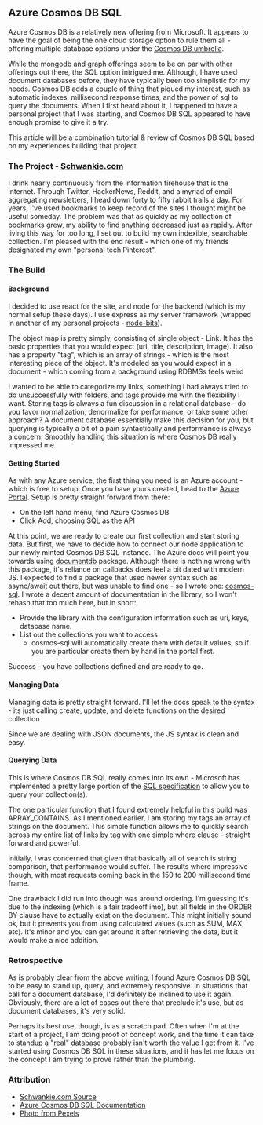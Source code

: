 ## Azure Cosmos DB SQL
Azure Cosmos DB is a relatively new offering from Microsoft. It appears to have the goal of being the one cloud storage option to rule them all - offering multiple database options under the [Cosmos DB umbrella](https://docs.microsoft.com/en-us/azure/cosmos-db/introduction).

While the mongodb and graph offerings seem to be on par with other offerings out there, the SQL option intrigued me. Although, I have used document databases before, they have typically been too simplistic for my needs. Cosmos DB adds a couple of thing that piqued my interest, such as automatic indexes, millisecond response times, and the power of sql to query the documents. When I first heard about it, I happened to have a personal project that I was starting, and Cosmos DB SQL appeared to have enough promise to give it a try.

This article will be a combination tutorial & review of Cosmos DB SQL based on my experiences building that project.

### The Project - [Schwankie.com](https://www.schwankie.com)
I drink nearly continuously from the information firehouse that is the internet. Through Twitter, HackerNews, Reddit, and a myriad of email aggregating newsletters, I head down forty to fifty rabbit trails a day. For years, I've used bookmarks to keep record of the sites I thought might be useful someday. The problem was that as quickly as my collection of bookmarks grew, my ability to find anything decreased just as rapidly. After living this way for too long, I set out to build my own indexible, searchable collection. I'm pleased with the end result - which one of my friends designated my own "personal tech Pinterest".

### The Build
#### Background
I decided to use react for the site, and node for the backend (which is my normal setup these days). I use express as my server framework (wrapped in another of my personal projects - [node-bits](https://github.com/jgretz/node-bits)).

The object map is pretty simply, consisting of single object - Link. It has the basic properties that you would expect (url, title, description, image). It also has a property "tag", which is an array of strings - which is the most interesting piece of the object. It's modeled as you would expect in a document - which coming from a background using RDBMSs feels weird

I wanted to be able to categorize my links, something I had always tried to do unsuccessfully with folders, and tags provide me with the flexibility I want. Storing tags is always a fun discussion in a relational database - do you favor normalization, denormalize for performance, or take some other approach? A document database essentially make this decision for you, but querying is typically a bit of a pain syntactically and performance is always a concern. Smoothly handling this situation is where Cosmos DB really impressed me.

#### Getting Started
As with any Azure service, the first thing you need is an Azure account - which is free to setup. Once you have yours created, head to the [Azure Portal](https://portal.azure.com). Setup is pretty straight forward from there:

* On the left hand menu, find Azure Cosmos DB
* Click Add, choosing SQL as the API

At this point, we are ready to create our first collection and start storing data. But first, we have to decide how to connect our node application to our newly minted Cosmos DB SQL instance. The Azure docs will point you towards using [documentdb](https://www.npmjs.com/package/documentdb) package. Although there is nothing wrong with this package, it's reliance on callbacks does feel a bit dated with modern JS. I expected to find a package that used newer syntax such as async/await out there, but was unable to find one - so I wrote one: [cosmos-sql](https://www.npmjs.com/package/cosmos-sql). I wrote a decent amount of documentation in the library, so I won't rehash that too much here, but in short:

* Provide the library with the configuration information such as uri, keys, database name.
* List out the collections you want to access
    * cosmos-sql will automatically create them with default values, so if you are particular create them by hand in the portal first.

Success - you have collections defined and are ready to go.

#### Managing Data
Managing data is pretty straight forward. I'll let the docs speak to the syntax - its just calling create, update, and delete functions on the desired collection.

Since we are dealing with JSON documents, the JS syntax is clean and easy.

#### Querying Data
This is where Cosmos DB SQL really comes into its own - Microsoft has implemented a pretty large portion of the [SQL specification](https://docs.microsoft.com/en-us/azure/cosmos-db/sql-api-sql-query-reference) to allow you to query your collection(s).

The one particular function that I found extremely helpful in this build was ARRAY_CONTAINS. As I mentioned earlier, I am storing my tags an array of strings on the document. This simple function allows me to quickly search across my entire list of links by tag with one simple where clause - straight forward and powerful.

Initially, I was concerned that given that basically all of search is string comparison, that performance would suffer. The results where impressive though, with most requests coming back in the 150 to 200 millisecond time frame.

One drawback I did run into though was around ordering. I'm guessing it's due to the indexing (which is a fair tradeoff imo), but all fields in the ORDER BY clause have to actually exist on the document. This might initially sound ok, but it prevents you from using calculated values (such as SUM, MAX, etc). It's minor and you can get around it after retrieving the data, but it would make a nice addition.

### Retrospective
As is probably clear from the above writing, I found Azure Cosmos DB SQL to be easy to stand up, query, and extremely responsive. In situations that call for a document database, I'd definitely be inclined to use it again. Obviously, there are a lot of cases out there that preclude it's use, but as document databases, it's very solid.

Perhaps its best use, though, is as a scratch pad. Often when I'm at the start of a project, I am doing proof of concept work, and the time it can take to standup a "real" database probably isn't worth the value I get from it. I've started using Cosmos DB SQL in these situations, and it has let me focus on the concept I am trying to prove rather than the plumbing.

### Attribution
* [Schwankie.com Source](https://github.com/jgretz/schwankie)
* [Azure Cosmos DB SQL Documentation](https://docs.microsoft.com/en-us/azure/cosmos-db/introduction)
* [Photo from Pexels](https://www.pexels.com/photo/night-computer-hard-drive-hdd-15798/)